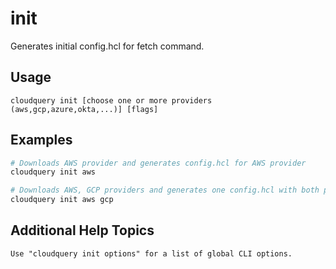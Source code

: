 # init

Generates initial config.hcl for fetch command.

## Usage
`cloudquery init [choose one or more providers (aws,gcp,azure,okta,...)] [flags]`

## Examples

```bash
# Downloads AWS provider and generates config.hcl for AWS provider
cloudquery init aws

# Downloads AWS, GCP providers and generates one config.hcl with both providers
cloudquery init aws gcp
```

## Additional Help Topics
```
Use "cloudquery init options" for a list of global CLI options.
```
